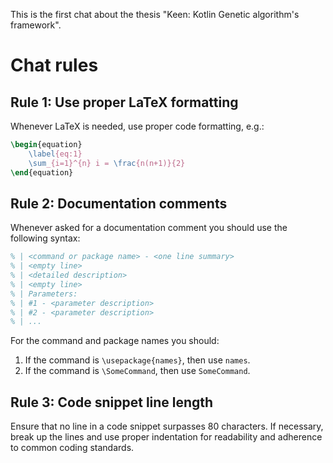 This is the first chat about the thesis "Keen: Kotlin Genetic algorithm's framework".

# Chat rules

## Rule 1: Use proper LaTeX formatting

Whenever LaTeX is needed, use proper code formatting, e.g.:
```latex
\begin{equation}
    \label{eq:1}
    \sum_{i=1}^{n} i = \frac{n(n+1)}{2}
\end{equation}
```

## Rule 2: Documentation comments

Whenever asked for a documentation comment you should use the following syntax:
```latex
% | <command or package name> - <one line summary>
% | <empty line>
% | <detailed description>
% | <empty line>
% | Parameters:
% | #1 - <parameter description>
% | #2 - <parameter description>
% | ...
```
For the command and package names you should:
1. If the command is ``\usepackage{names}``, then use ``names``.
2. If the command is ``\SomeCommand``, then use ``SomeCommand``.

## Rule 3: Code snippet line length

Ensure that no line in a code snippet surpasses 80 characters. 
If necessary, break up the lines and use proper indentation for readability and 
adherence to common coding standards.